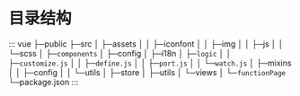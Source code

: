 # 目录结构

::: vue
├─public
├─src
│   ├─assets
│   │  ├─iconfont
│   │  ├─img
│   │  ├─js
│   │  └─scss
│   ├─`components`
│   ├─config
│   ├─i18n
│   ├─`logic`
│   │  ├─`customize.js`
│   │  ├─`define.js`
│   │  ├─`port.js`
│   │  └─`watch.js`
│   ├─mixins
│   │  ├─config
│   │  └─utils
│   ├─store
│   ├─utils
│   └─views
│       └─`functionPage`
└─package.json
:::

